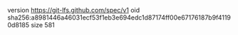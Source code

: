 version https://git-lfs.github.com/spec/v1
oid sha256:a8981446a46031ecf53f1eb3e694edc1d87174ff00e67176187b9f41190d8185
size 581
